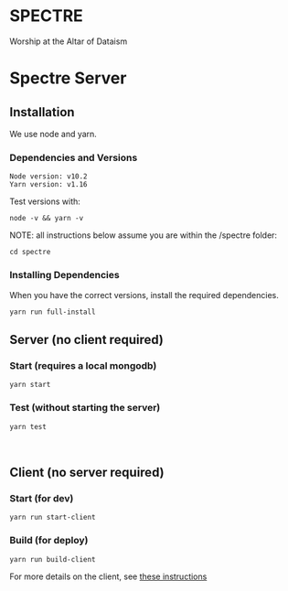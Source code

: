 # SPECTRE
Worship at the Altar of Dataism


# Spectre Server

## Installation

We use node and yarn.

### Dependencies and Versions

```
Node version: v10.2
Yarn version: v1.16
```

Test versions with:

```
node -v && yarn -v
```

NOTE: all instructions below assume you are within the /spectre folder:

```
cd spectre
```

### Installing Dependencies


When you have the correct versions, install the required dependencies.

```
yarn run full-install
```

## Server (no client required)

### Start (requires a local mongodb)

```
yarn start
```


### Test (without starting the server)

```
yarn test
```

<br/>

## Client (no server required)

### Start (for dev)

```
yarn run start-client
```

### Build (for deploy)

```
yarn run build-client
```

For more details on the client, see [these instructions](web-client/README.md)
<br>

